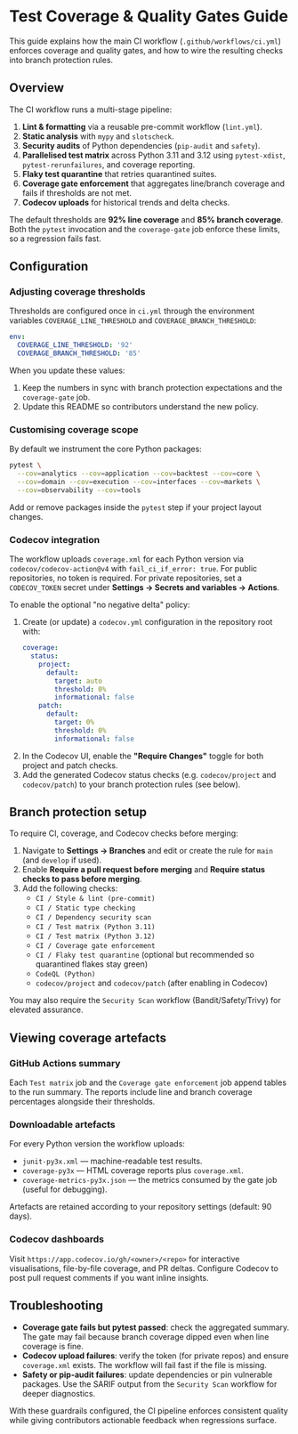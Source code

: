 # Test Coverage & Quality Gates Guide

This guide explains how the main CI workflow (`.github/workflows/ci.yml`) enforces coverage and
quality gates, and how to wire the resulting checks into branch protection rules.

## Overview

The CI workflow runs a multi-stage pipeline:

1. **Lint & formatting** via a reusable pre-commit workflow (`lint.yml`).
2. **Static analysis** with `mypy` and `slotscheck`.
3. **Security audits** of Python dependencies (`pip-audit` and `safety`).
4. **Parallelised test matrix** across Python 3.11 and 3.12 using `pytest-xdist`, `pytest-rerunfailures`,
   and coverage reporting.
5. **Flaky test quarantine** that retries quarantined suites.
6. **Coverage gate enforcement** that aggregates line/branch coverage and fails if thresholds are not met.
7. **Codecov uploads** for historical trends and delta checks.

The default thresholds are **92% line coverage** and **85% branch coverage**. Both the `pytest`
invocation and the `coverage-gate` job enforce these limits, so a regression fails fast.

## Configuration

### Adjusting coverage thresholds

Thresholds are configured once in `ci.yml` through the environment variables
`COVERAGE_LINE_THRESHOLD` and `COVERAGE_BRANCH_THRESHOLD`:

```yaml
env:
  COVERAGE_LINE_THRESHOLD: '92'
  COVERAGE_BRANCH_THRESHOLD: '85'
```

When you update these values:

1. Keep the numbers in sync with branch protection expectations and the `coverage-gate` job.
2. Update this README so contributors understand the new policy.

### Customising coverage scope

By default we instrument the core Python packages:

```bash
pytest \
  --cov=analytics --cov=application --cov=backtest --cov=core \
  --cov=domain --cov=execution --cov=interfaces --cov=markets \
  --cov=observability --cov=tools
```

Add or remove packages inside the `pytest` step if your project layout changes.

### Codecov integration

The workflow uploads `coverage.xml` for each Python version via `codecov/codecov-action@v4` with
`fail_ci_if_error: true`. For public repositories, no token is required. For private repositories,
set a `CODECOV_TOKEN` secret under **Settings → Secrets and variables → Actions**.

To enable the optional "no negative delta" policy:

1. Create (or update) a `codecov.yml` configuration in the repository root with:
   ```yaml
   coverage:
     status:
       project:
         default:
           target: auto
           threshold: 0%
           informational: false
       patch:
         default:
           target: 0%
           threshold: 0%
           informational: false
   ```
2. In the Codecov UI, enable the **"Require Changes"** toggle for both project and patch checks.
3. Add the generated Codecov status checks (e.g. `codecov/project` and `codecov/patch`) to your
   branch protection rules (see below).

## Branch protection setup

To require CI, coverage, and Codecov checks before merging:

1. Navigate to **Settings → Branches** and edit or create the rule for `main` (and `develop` if used).
2. Enable **Require a pull request before merging** and **Require status checks to pass before merging**.
3. Add the following checks:
   - `CI / Style & lint (pre-commit)`
   - `CI / Static type checking`
   - `CI / Dependency security scan`
   - `CI / Test matrix (Python 3.11)`
   - `CI / Test matrix (Python 3.12)`
   - `CI / Coverage gate enforcement`
   - `CI / Flaky test quarantine` (optional but recommended so quarantined flakes stay green)
   - `CodeQL (Python)`
   - `codecov/project` and `codecov/patch` (after enabling in Codecov)

You may also require the `Security Scan` workflow (Bandit/Safety/Trivy) for elevated assurance.

## Viewing coverage artefacts

### GitHub Actions summary

Each `Test matrix` job and the `Coverage gate enforcement` job append tables to the run summary. The
reports include line and branch coverage percentages alongside their thresholds.

### Downloadable artefacts

For every Python version the workflow uploads:

- `junit-py3x.xml` — machine-readable test results.
- `coverage-py3x` — HTML coverage reports plus `coverage.xml`.
- `coverage-metrics-py3x.json` — the metrics consumed by the gate job (useful for debugging).

Artefacts are retained according to your repository settings (default: 90 days).

### Codecov dashboards

Visit `https://app.codecov.io/gh/<owner>/<repo>` for interactive visualisations, file-by-file
coverage, and PR deltas. Configure Codecov to post pull request comments if you want inline insights.

## Troubleshooting

- **Coverage gate fails but pytest passed**: check the aggregated summary. The gate may fail because
  branch coverage dipped even when line coverage is fine.
- **Codecov upload failures**: verify the token (for private repos) and ensure `coverage.xml` exists.
  The workflow will fail fast if the file is missing.
- **Safety or pip-audit failures**: update dependencies or pin vulnerable packages. Use the SARIF
  output from the `Security Scan` workflow for deeper diagnostics.

With these guardrails configured, the CI pipeline enforces consistent quality while giving
contributors actionable feedback when regressions surface.
